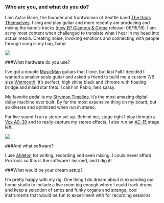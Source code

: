 ### Who are you, and what do you do?

I am Astra Elane, the founder and frontwoman of Seattle band [The Gods Themselves](https://www.wearethegodsthemselves.com/). I sing and play guitar and more recently am producing and mixing the band’s tracks ([new EP Glamour & Grime](https://itunes.apple.com/us/album/glamour-grime-ep/1392677552) release: 06/15/18). I am at my most content when challenged to translate what I hear in my head into actual media. Creating noise, invoking emotions and connecting with people through song is my bag, baby!  

<img src="https://static-cashmusic.netdna-ssl.com/www/img/article/ae1.jpg"/>

###What hardware do you use?

 I’ve got a couple [MusicMan](https://www.music-man.com/instruments/guitars) guitars that I love, but last Fall I decided I wanted a smaller scale guitar and asked a friend to build me a custom 7/8 size [Warmouth](http://www.warmoth.com/). It’s perfect, high shine black and chrome with floating bridge and inlaid star frets. I call him Pablo, he’s sassy.

 My favorite pedal is my [Strymon Timeline](https://www.strymon.net/products/timeline/). It’s the most amazing digital delay machine ever built. By far the most expensive thing on my board, but so diverse and optimized when run in stereo.

 For live sound I run a stereo set up. Behind me, stage right I play through a [Vox AC-30](http://www.voxamps.com/ac30c2) and to really capture my stereo effects, I also run an [AC-15](http://www.voxamps.com/ac15c1) stage left. 


<img src="https://static-cashmusic.netdna-ssl.com/www/img/article/ae4.jpg"/>


###And what software?

 I use [Ableton](https://www.ableton.com/en/) for writing, recording and even mixing. I could never afford ProTools so this is the software I learned, and I dig it!

###What would be your dream setup?

I’m pretty happy with my rig. One thing I do dream about is expanding our home studio to include a live room big enough where I could track drums and keep a selection of amps and funky organs and strange, cool instruments that would be fun to experiment with for recording sessions.


